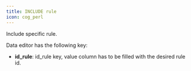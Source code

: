 ```yaml
---
title: INCLUDE rule
icon: cog_perl
---
```


Include specific rule.

Data editor has the following key:

- **id_rule**: id_rule key, value column has to be filled with the desired rule id.

